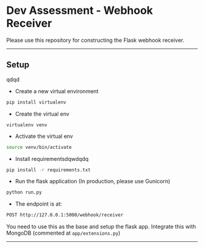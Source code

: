 # Dev Assessment - Webhook Receiver

Please use this repository for constructing the Flask webhook receiver.

*******************

## Setup
qdqd
* Create a new virtual environment

```bash
pip install virtualenv
```

* Create the virtual env

```bashqdqwdq
virtualenv venv
```

* Activate the virtual env

```bash
source venv/bin/activate
```

* Install requirementsdqwdqdq

```bash
pip install -r requirements.txt
```

* Run the flask application (In production, please use Gunicorn)

```bash
python run.py
```

* The endpoint is at:

```bash
POST http://127.0.0.1:5000/webhook/receiver
```

You need to use this as the base and setup the flask app. Integrate this with MongoDB (commented at `app/extensions.py`)

*******************
